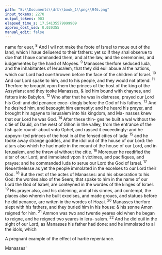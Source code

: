 ```yaml
---
path: "E:\\Documents\\drb\\book_1\\png\\946.png"
input_tokens: 2270
output_tokens: 903
elapsed_time_s: 17.54135579999909
approx_cost_usd: 0.020355
manual_edit: false
---
```

name for euer, <sup>8</sup> And I wil not make the foote of Israel to
moue out of the land, which I haue deliuered to their fathers:
yet so if they shal obserue to doe that I haue commanded
them, and al the law, and the ceremonies, and iudgementes
by the hand of Moyses. <sup>9</sup> Manasses therfore seduced Iuda,
and the inhabitantes of Ierusalem, that they did euil aboue al
the nations, which our Lord had ouerthrowen before the
face of the children of Israel. <sup>10</sup> And our Lord spake to him,
and to his people, and they would not attend. <sup>11</sup> Therfore he
brought vpon them the princes of the host of the king of the
Assyrians: and they tooke Manasses, & led him bound with
chaynes, and fetters into Babylon. <sup>12</sup> Who after that he was
in distresse, prayed our Lord his God: and did penance exce-
dingly before the God of his fathers. <sup>13</sup> And he desired him,
and besought him earnestly: and he heard his prayer, and
brought him agayne to Ierusalem into his kingdom, and Ma-
nasses knew that our Lord he was God. <sup>14</sup> After these thin-
ges he built a wal without the citie of Dauid, on the west of
Gihon in the valley, from the entrance of the fish gate round-
about vnto Ophel, and raysed it exceedingly: and he appoyn-
ted princes of the host in al the fensed cities of Iuda: <sup>15</sup> and
he tooke away strange goddes, and the idol out of the house
of our Lord: the altars also which he had made in the mount
of the house of our Lord, and in Ierusalem, and he threw al
without the citie. <sup>16</sup> Moreouer he reedified the altar of our
Lord, and immolated vpon it victimes, and pacifiques, and
prayse: and he commanded Iuda to serue our Lord the God
of Israel. <sup>17</sup> Neuerthelesse as yet the people immolated in the
excelses to our Lord their God. <sup>18</sup> But the rest of the actes of
Manasses: and his obsecration to his God: the wordes also of
the Seers, that spake to him in the name of our Lord the God
of Israel, are conteyned in the wordes of the kinges of Israel.
<sup>19</sup> His prayer also, and his obteining, and al his sinnes,
and contempt, the places also wherein he built excelses, and
made groues, and statues before he did penance, are writen
in the wordes of Hozai. <sup>20</sup> Manasses therfore slept with his
fathers, and they buried him in his house: & his sonne Amon
reigned for him. <sup>21</sup> Ammon was two and twentie yeares old
when he began to reigne, and he reigned two yeares in Ieru-
salem. <sup>22</sup> And he did euil in the sight of our Lord, as Manasses
his father had done: and he immolated to al the idols, which

<aside>A pregnant example of the effect of hartie repentance.</aside>

[^1]: This prayer is not extant in the Hebrew but in Greke Eccles. 33 yet neither recei- ued for cano- nical, by the Church nor refused.

Manasses'